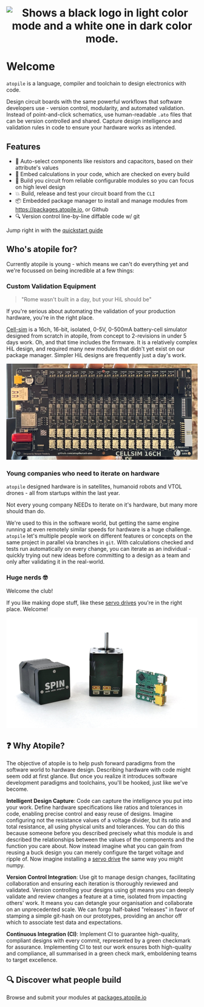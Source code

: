 <h1 align="center">
    <picture>
    <source media="(prefers-color-scheme: dark)" srcset="https://github.com/atopile/atopile/assets/9785003/00f19584-18a2-4b5f-9ce4-1248798974dd">
    <source media="(prefers-color-scheme: light)" src="https://github.com/atopile/atopile/assets/9785003/d38941c1-d7c1-42e6-9b94-a62a0996bc19">
    <img alt="Shows a black logo in light color mode and a white one in dark color mode." src="https://github.com/atopile/atopile/assets/9785003/d38941c1-d7c1-42e6-9b94-a62a0996bc19">
    </picture>
</h1>


# Welcome

`atopile` is a language, compiler and toolchain to design electronics with code.

Design circuit boards with the same powerful workflows that software developers use - version control, modularity, and automated validation. Instead of point-and-click schematics, use human-readable `.ato` files that can be version controlled and shared. Capture design intelligence and validation rules in code to ensure your hardware works as intended.


## Features

- 🚀 Auto-select components like resistors and capacitors, based on their attribute's values
- 🤖 Embed calculations in your code, which are checked on every build
- 🧱 Build you circuit from reliable configurable modules so you can focus on high level design
- 💥 Build, release and test your circuit board from the `CLI`
- 📦 Embedded package manager to install and manage modules from https://packages.atopile.io, or Github
- 🔍 Version control line-by-line diffable code w/ git

Jump right in with the [quickstart guide](quickstart.md)


## Who's atopile for?

Currently atopile is young - which means we can't do everything yet and we're focussed on being incredible at a few things:


### Custom Validation Equipment

> "Rome wasn't built in a day, but your HiL should be"

If you're serious about automating the validation of your production hardware, you're in the right place.

[Cell-sim](https://github.com/atopile/cell-sim/) is a 16ch, 16-bit, isolated, 0-5V, 0-500mA battery-cell simulator designed from scratch in atopile, from concept to 2-revisions in under 5 days work. Oh, and that time includes the firmware. It is a relatively complex HiL design, and required many new modules that didn't yet exist on our package manager. Simpler HiL designs are frequently just a day's work.

![cell-sim](assets/cell-sim.png)


### Young companies who need to iterate on hardware

`atopile` designed hardware is in satellites, humanoid robots and VTOL drones - all from startups within the last year.

Not every young company NEEDs to iterate on it's hardware, but many more should than do.

We're used to this in the software world, but getting the same engine running at even remotely similar speeds for hardware is a huge challenge. `atopile` let's multiple people work on different features or concepts on the same project in parallel via branches in `git`. With calculations checked and tests run automatically on every change, you can iterate as an individual - quickly trying out new ideas before committing to a design as a team and only after validating it in the real-world.


### Huge nerds 🤓

Welcome the club!

If you like making dope stuff, like these [servo drives](https://github.com/atopile/spin-servo-drive) you're in the right place. Welcome!

![spin-showing-off-the-very-goods](assets/spin-showing-off-the-very-goods.jpg)


## ❓ Why Atopile?

The objective of atopile is to help push forward paradigms from the software world to hardware design. Describing hardware with code might seem odd at first glance. But once you realize it introduces software development paradigms and toolchains, you'll be hooked, just like we've become.

**Intelligent Design Capture**: Code can capture the intelligence you put into your work. Define hardware specifications like ratios and tolerances in code, enabling precise control and easy reuse of designs. Imagine configuring not the resistance values of a voltage divider, but its ratio and total resistance, all using physical units and tolerances. You can do this because someone before you described precisely what this module is and described the relationships between the values of the components and the function you care about. Now instead imagine what you can gain from reusing a buck design you can merely configure the target voltage and ripple of. Now imagine installing a [servo drive](https://github.com/atopile/spin-servo-drive) the same way you might numpy.

**Version Control Integration**: Use git to manage design changes, facilitating collaboration and ensuring each iteration is thoroughly reviewed and validated. Version controlling your designs using git means you can deeply validate and review changes a feature at a time, isolated from impacting others' work. It means you can detangle your organisation and collaborate on an unprecedented scale. We can forgo half-baked "releases" in favor of stamping a simple git-hash on our prototypes, providing an anchor off which to associate test data and expectations.

**Continuous Integration (CI)**: Implement CI to guarantee high-quality, compliant designs with every commit, represented by a green checkmark for assurance. Implementing CI to test our work ensures both high-quality and compliance, all summarised in a green check mark, emboldening teams to target excellence.


## 🔍 Discover what people build

Browse and submit your modules at [packages.atopile.io](https://packages.atopile.io)
